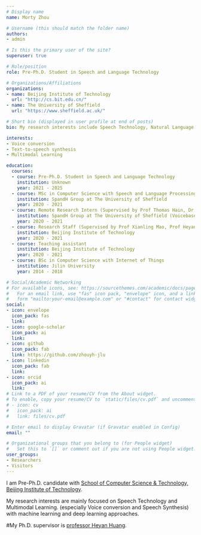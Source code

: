 ```yaml
---
# Display name
name: Morty Zhou

# Username (this should match the folder name)
authors:
- admin

# Is this the primary user of the site?
superuser: true

# Role/position
role: Pre-Ph.D. Student in Speech and Language Technology

# Organizations/Affiliations
organizations:
- name: Beijing Institute of Technology
  url: "http://cs.bit.edu.cn/"
- name: The University of Sheffield
  url: "https://www.sheffield.ac.uk/"

# Short bio (displayed in user profile at end of posts)
bio: My research interests include Speech Technology, Natural Language Processing and Multimodal Learning.

interests:
- Voice conversion
- Text-to-speech synthesis
- Multimodal Learning

education:
  courses:
  - course: Pre-Ph.D. Student in Speech and Language Technology
    institution: Unknown
    year: 2021 - 2025
  - course: MSc in Computer Science with Speech and Language Processing (Supervised by Prof Heidi Christensen)
    institution: SpandH Group at The University of Sheffield
    year: 2020 - 2021
  - course: Remote Research Intern (Supervised by Prof Thomas Hain, Dr Mauro Nicolao , Dr Qiang Huang and Dr ‪Md Asif Jalal)
    institution: SpandH Group at The University of Sheffield (Voicebase Center)
    year: 2020 - 2021
  - course: Research Staff (Supervised by Prof Xianling Mao, Prof Heyan Huang)
    institution: Beijing Institute of Technology
    year: 2020 - 2021
  - course: Teaching assistant
    institution: Beijing Institute of Technology
    year: 2020 - 2021
  - course: BSc in Computer Science with Internet of Things
    institution: Jilin University
    year: 2014 - 2018

# Social/Academic Networking
# For available icons, see: https://sourcethemes.com/academic/docs/page-builder/#icons
#   For an email link, use "fas" icon pack, "envelope" icon, and a link in the
#   form "mailto:your-email@example.com" or "#contact" for contact widget.
social:
- icon: envelope
  icon_pack: fas
  link: 
- icon: google-scholar
  icon_pack: ai
  link: 
- icon: github
  icon_pack: fab
  link: https://github.com/zhouyh-jlu
- icon: linkedin
  icon_pack: fab
  link: 
- icon: orcid
  icon_pack: ai
  link: 
# Link to a PDF of your resume/CV from the About widget.
# To enable, copy your resume/CV to `static/files/cv.pdf` and uncomment the lines below.
# - icon: cv
#   icon_pack: ai
#   link: files/cv.pdf

# Enter email to display Gravatar (if Gravatar enabled in Config)
email: ""

# Organizational groups that you belong to (for People widget)
#   Set this to `[]` or comment out if you are not using People widget.
user_groups:
- Researchers
- Visitors
---
```


I am Pre-Ph.D. candidate with [School of Computer Science & Technology, Beijing Institute of Technology](http://cs.bit.edu.cn/).

My research interests are mainly focused on Speech Technology and Multimodal Learning. (especially Voice conversion and Speech Synthesis) with machine learning and deep learning approaches.

#My Ph.D. supervisor is [professor Heyan Huang](http://cs.bit.edu.cn/szdw/jsml/js/hhy/index.htm).
